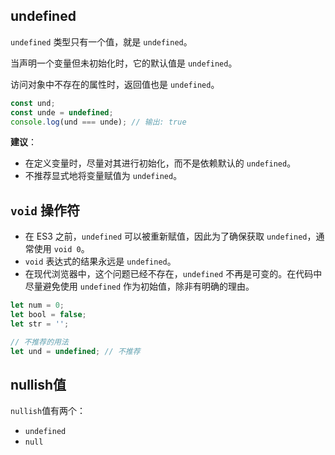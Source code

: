 ## undefined

`undefined` 类型只有一个值，就是 `undefined`。

当声明一个变量但未初始化时，它的默认值是 `undefined`。

访问对象中不存在的属性时，返回值也是 `undefined`。

```js
const und;
const unde = undefined;
console.log(und === unde); // 输出: true
```



**建议**：

- 在定义变量时，尽量对其进行初始化，而不是依赖默认的 `undefined`。
- 不推荐显式地将变量赋值为 `undefined`。



## `void` 操作符

- 在 ES3 之前，`undefined` 可以被重新赋值，因此为了确保获取 `undefined`，通常使用 `void 0`。
- `void` 表达式的结果永远是 `undefined`。
- 在现代浏览器中，这个问题已经不存在，`undefined` 不再是可变的。在代码中尽量避免使用 `undefined` 作为初始值，除非有明确的理由。

```javascript
let num = 0;
let bool = false;
let str = '';

// 不推荐的用法
let und = undefined; // 不推荐
```



## nullish值

`nullish`值有两个：

+ `undefined`
+ `null`